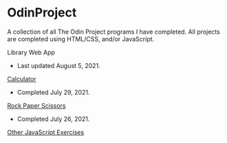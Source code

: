 # OdinProject
A collection of all The Odin Project programs I have completed.
All projects are completed using HTML/CSS, and/or JavaScript.


Library Web App
- Last updated August 5, 2021.

[Calculator](http://arbelaezch.ca/pages/portfolio/projects/calculator/calc.html)
- Completed July 29, 2021.

[Rock Paper Scissors](http://arbelaezch.ca/pages/portfolio/projects/rps/rps.html)
- Completed July 26, 2021.

[Other JavaScript Exercises](./javascript-exercises)


